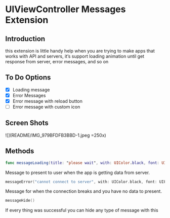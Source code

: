 # UIViewController Messages Extension
## Introduction
this extension is little handy help when you are trying to make apps that works with API and servers, it’s support loading animation until get response from server, error messages, and so on

## To Do Options
- [x] Loading message
- [x] Error Messages
- [x] Error message with reload button
- [ ] Error message with custom icon

## Screen Shots

![](README/IMG_979BFDFB3BBD-1.jpeg =250x)

## Methods
```swift
func messageLoading(title: "please wait", with: UIColor.black, font: UIFont.systemFont(ofSize: 12), background: UIColor.white)
```

Message to present to user when the app is getting data from server.

```swift
messageError("cannot connect to server", with: UIColor.black, font: UIFont.systemFont(ofSize: 12), background: UIColor.white)
```

Message for when the connection breaks and you have no data to present.

```swift
messageHide()
```

If every thing was successful you can hide any type of message with this
